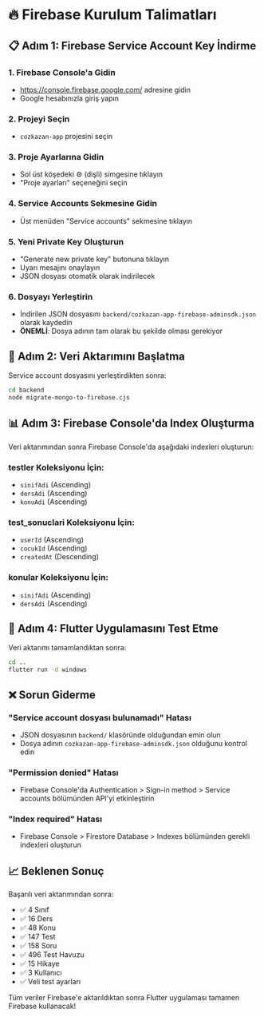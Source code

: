 # 🔥 Firebase Kurulum Talimatları

## 📋 Adım 1: Firebase Service Account Key İndirme

### 1. Firebase Console'a Gidin
- https://console.firebase.google.com/ adresine gidin
- Google hesabınızla giriş yapın

### 2. Projeyi Seçin
- `cozkazan-app` projesini seçin

### 3. Proje Ayarlarına Gidin
- Sol üst köşedeki ⚙️ (dişli) simgesine tıklayın
- "Proje ayarları" seçeneğini seçin

### 4. Service Accounts Sekmesine Gidin
- Üst menüden "Service accounts" sekmesine tıklayın

### 5. Yeni Private Key Oluşturun
- "Generate new private key" butonuna tıklayın
- Uyarı mesajını onaylayın
- JSON dosyası otomatik olarak indirilecek

### 6. Dosyayı Yerleştirin
- İndirilen JSON dosyasını `backend/cozkazan-app-firebase-adminsdk.json` olarak kaydedin
- **ÖNEMLİ**: Dosya adının tam olarak bu şekilde olması gerekiyor

## 🚀 Adım 2: Veri Aktarımını Başlatma

Service account dosyasını yerleştirdikten sonra:

```bash
cd backend
node migrate-mongo-to-firebase.cjs
```

## 📊 Adım 3: Firebase Console'da Index Oluşturma

Veri aktarımından sonra Firebase Console'da aşağıdaki indexleri oluşturun:

### testler Koleksiyonu İçin:
- `sinifAdi` (Ascending)
- `dersAdi` (Ascending) 
- `konuAdi` (Ascending)

### test_sonuclari Koleksiyonu İçin:
- `userId` (Ascending)
- `cocukId` (Ascending)
- `createdAt` (Descending)

### konular Koleksiyonu İçin:
- `sinifAdi` (Ascending)
- `dersAdi` (Ascending)

## 🧪 Adım 4: Flutter Uygulamasını Test Etme

Veri aktarımı tamamlandıktan sonra:

```bash
cd ..
flutter run -d windows
```

## ❌ Sorun Giderme

### "Service account dosyası bulunamadı" Hatası
- JSON dosyasının `backend/` klasöründe olduğundan emin olun
- Dosya adının `cozkazan-app-firebase-adminsdk.json` olduğunu kontrol edin

### "Permission denied" Hatası
- Firebase Console'da Authentication > Sign-in method > Service accounts bölümünden API'yi etkinleştirin

### "Index required" Hatası
- Firebase Console > Firestore Database > Indexes bölümünden gerekli indexleri oluşturun

## 📈 Beklenen Sonuç

Başarılı veri aktarımından sonra:
- ✅ 4 Sınıf
- ✅ 16 Ders  
- ✅ 48 Konu
- ✅ 147 Test
- ✅ 158 Soru
- ✅ 496 Test Havuzu
- ✅ 15 Hikaye
- ✅ 3 Kullanıcı
- ✅ Veli test ayarları

Tüm veriler Firebase'e aktarıldıktan sonra Flutter uygulaması tamamen Firebase kullanacak! 